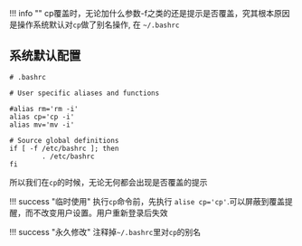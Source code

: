 !!! info ""
    cp覆盖时，无论加什么参数-f之类的还是提示是否覆盖，究其根本原因是操作系统默认对`cp`做了别名操作, 在 `~/.bashrc`

## 系统默认配置

``` shell
# .bashrc

# User specific aliases and functions

#alias rm='rm -i'
alias cp='cp -i'
alias mv='mv -i'

# Source global definitions
if [ -f /etc/bashrc ]; then
        . /etc/bashrc
fi
```

所以我们在`cp`的时候，无论无何都会出现是否覆盖的提示

!!! success "临时使用"
    执行`cp`命令前，先执行 `alise cp='cp'`.可以屏蔽到覆盖提醒，而不改变用户设置。用户重新登录后失效

!!! success "永久修改"
    注释掉`~/.bashrc`里对`cp`的别名








